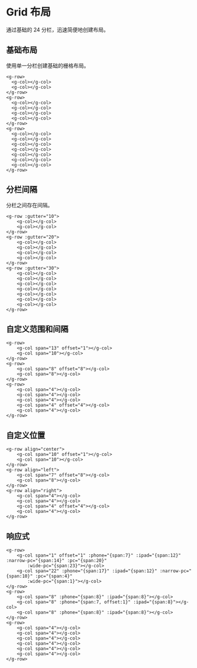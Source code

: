 # Grid 布局
通过基础的 24 分栏，迅速简便地创建布局。


## 基础布局
使用单一分栏创建基础的栅格布局。

<ClientOnly>
  <g-grid-1></g-grid-1>
</ClientOnly>

```vue
<g-row>
  <g-col></g-col>
  <g-col></g-col>
</g-row>
<g-row>
  <g-col></g-col>
  <g-col></g-col>
  <g-col></g-col>
  <g-col></g-col>
</g-row>
<g-row>
  <g-col></g-col>
  <g-col></g-col>
  <g-col></g-col>
  <g-col></g-col>
  <g-col></g-col>
  <g-col></g-col>
  <g-col></g-col>
</g-row>
```

## 分栏间隔
分栏之间存在间隔。

<ClientOnly>
  <g-grid-2></g-grid-2>
</ClientOnly>

```vue
<g-row :gutter="10">
    <g-col></g-col>
    <g-col></g-col>
</g-row>
<g-row :gutter="20">
    <g-col></g-col>
    <g-col></g-col>
    <g-col></g-col>
    <g-col></g-col>
</g-row>
<g-row :gutter="30">
    <g-col></g-col>
    <g-col></g-col>
    <g-col></g-col>
    <g-col></g-col>
    <g-col></g-col>
    <g-col></g-col>
    <g-col></g-col>
</g-row>
```

## 自定义范围和间隔

<ClientOnly>
  <g-grid-3></g-grid-3>
</ClientOnly>

```vue
<g-row>
    <g-col span="13" offset="1"></g-col>
    <g-col span="10"></g-col>
</g-row>
<g-row>
    <g-col span="8" offset="8"></g-col>
    <g-col span="8"></g-col>
</g-row>
<g-row>
    <g-col span="4"></g-col>
    <g-col span="4"></g-col>
    <g-col span="4"></g-col>
    <g-col span="4" offset="4"></g-col>
    <g-col span="4"></g-col>
</g-row>
```

## 自定义位置

<ClientOnly>
  <g-grid-4></g-grid-4>
</ClientOnly>

```vue
<g-row align="center">
    <g-col span="10" offset="1"></g-col>
    <g-col span="10"></g-col>
</g-row>
<g-row align="left">
    <g-col span="7" offset="8"></g-col>
    <g-col span="8"></g-col>
</g-row>
<g-row align="right">
    <g-col span="4"></g-col>
    <g-col span="4"></g-col>
    <g-col span="4" offset="4"></g-col>
    <g-col span="4"></g-col>
</g-row>
```

## 响应式

<ClientOnly>
  <g-grid-5></g-grid-5>
</ClientOnly>

```vue
<g-row>
    <g-col span="1" offset="1" :phone="{span:7}" :ipad="{span:12}" :narrow-pc="{span:14}" :pc="{span:20}"
        :wide-pc="{span:23}"></g-col>
    <g-col span="22" :phone="{span:17}" :ipad="{span:12}" :narrow-pc="{span:10}" :pc="{span:4}"
        :wide-pc="{span:1}"></g-col>
</g-row>
<g-row>
    <g-col span="8" :phone="{span:8}" :ipad="{span:8}"></g-col>
    <g-col span="8" :phone="{span:7, offset:1}" :ipad="{span:8}"></g-col>
    <g-col span="8" :phone="{span:8}" :ipad="{span:8}"></g-col>
</g-row>
<g-row>
    <g-col span="4"></g-col>
    <g-col span="4"></g-col>
    <g-col span="4"></g-col>
    <g-col span="4"></g-col>
    <g-col span="4"></g-col>
    <g-col span="4"></g-col>
</g-row>
```
